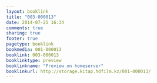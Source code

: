 ```yaml
---
layout: booklink
title: "003-000013"
date: 2014-07-25 16:34
comments: true
sharing: true
footer: true
pagetype: booklink 
bookmedia: 001-000013
booklink: 003-000013
booklinktype: preview
booklinkname: "Preview on homeserver"
booklinkurl: http://storage.kitap.hdfilm.kz/001-000013/
---
```

